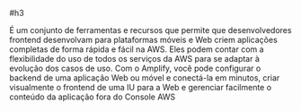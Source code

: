 #h3 

É um conjunto de ferramentas e recursos que permite que desenvolvedores frontend desenvolvam para plataformas móveis e Web criem aplicações completas de forma rápida e fácil na AWS. Eles podem contar com a flexibilidade do uso de todos os serviços da AWS para se adaptar à evolução dos casos de uso. Com o Amplify, você pode configurar o backend de uma aplicação Web ou móvel e conectá-la em minutos, criar visualmente o frontend de uma IU para a Web e gerenciar facilmente o conteúdo da aplicação fora do Console AWS